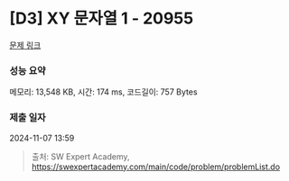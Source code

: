 # [D3] XY 문자열 1 - 20955 

[문제 링크](https://swexpertacademy.com/main/code/problem/problemDetail.do?contestProbId=AY_gm8_6NjcDFAVF) 

### 성능 요약

메모리: 13,548 KB, 시간: 174 ms, 코드길이: 757 Bytes

### 제출 일자

2024-11-07 13:59



> 출처: SW Expert Academy, https://swexpertacademy.com/main/code/problem/problemList.do